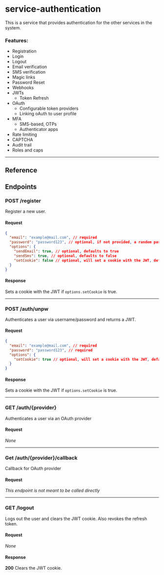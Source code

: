 # service-authentication

This is a service that provides authentication for the other services in the system.

### Features:

- Registration
- Login
- Logout
- Email verification
- SMS verification
- Magic links
- Password Reset
- Webhooks
- JWTs
  - Token Refresh
- OAuth
  - Configurable token providers
  - Linking oAuth to user profile
- MFA
  - SMS-based, OTPs
  - Authenticator apps
- Rate limiting
- CAPTCHA
- Audit trail
- Roles and caps

---

## Reference

## Endpoints

### POST /register

Register a new user.

#### Request

```json
{
  "email": "example@mail.com", // required
  "password": "password123", // optional, if not provided, a random password will be generated
  "options": {
    "sendEmail": true, // optional, defaults to true
    "sendSms": true, // optional, defaults to false
    "setCookie": false // optional, will set a cookie with the JWT, defaults to false
  }
}
```

#### Response

Sets a cookie with the JWT if `options.setCookie` is true.

---

### POST /auth/unpw

Authenticates a user via username/password and returns a JWT.

#### Request

```json
{
  "email": "example@mail.com", // required
  "password": "password123", // required
  "options": {
    "setCookie": true // optional, will set a cookie with the JWT, defaults to true
  }
}
```

#### Response

Sets a cookie with the JWT if `options.setCookie` is true.

---

### GET /auth/{provider}

Authenticates a user via an OAuth provider

#### Request

_None_

---

### Get /auth/{provider}/callback

Callback for OAuth provider

#### Request

_This endpoint is not meant to be called directly_

---

### GET /logout

Logs out the user and clears the JWT cookie. Also revokes the refresh token.

#### Request

_None_

#### Response

**200** Clears the JWT cookie.
